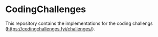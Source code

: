 # CodingChallenges
This repository contains the implementations for the coding challengs (https://codingchallenges.fyi/challenges/).
